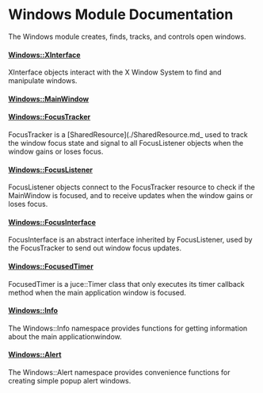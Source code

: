 # Windows Module Documentation
The Windows module creates, finds, tracks, and controls open windows.

#### [Windows::XInterface](../../Source/System/Windows/Windows_XInterface.h)
XInterface objects interact with the X Window System to find and manipulate windows.

#### [Windows::MainWindow](../../Source/System/Windows/Windows_MainWindow.h)

#### [Windows::FocusTracker](../../Source/System/Windows/Windows_FocusTracker.h)
FocusTracker is a [SharedResource](./SharedResource.md_ used to track the window focus state and signal to all FocusListener objects when the window gains or loses focus.

#### [Windows::FocusListener](../../Source/System/Windows/Windows_FocusListener.h)
FocusListener objects connect to the FocusTracker resource to check if the MainWindow is focused, and to receive updates when the window gains or loses focus.

#### [Windows::FocusInterface](../../Source/System/Windows/Windows_FocusInterface.h)
FocusInterface is an abstract interface inherited by FocusListener, used by the FocusTracker to send out window focus updates.

#### [Windows::FocusedTimer](../../Source/System/Windows/Windows_FocusedTimer.h)
 FocusedTimer is a juce::Timer class that only executes its timer callback method when the main application window is focused.

#### [Windows::Info](../../Source/System/Windows/Windows_Info.h)
The Windows\::Info namespace provides functions for getting information about the main applicationwindow.

#### [Windows::Alert](../../Source/System/Windows/Windows_Alert.h)
The Windows\::Alert namespace provides convenience functions for creating simple popup alert windows.


